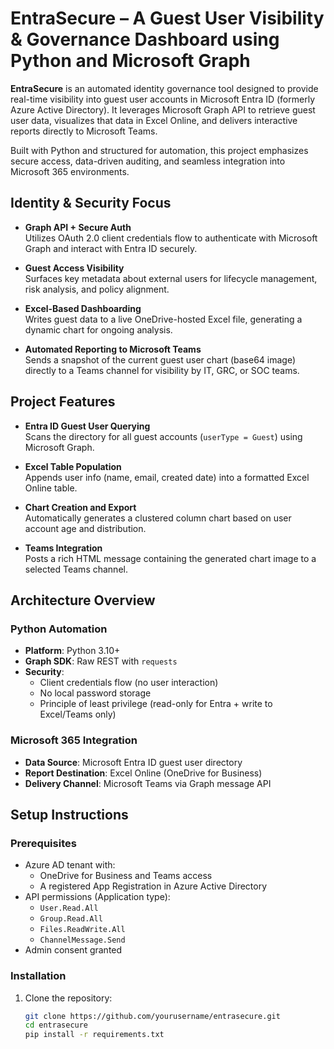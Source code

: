 # EntraSecure – A Guest User Visibility & Governance Dashboard using Python and Microsoft Graph

**EntraSecure** is an automated identity governance tool designed to provide real-time visibility into guest user accounts in Microsoft Entra ID (formerly Azure Active Directory). It leverages Microsoft Graph API to retrieve guest user data, visualizes that data in Excel Online, and delivers interactive reports directly to Microsoft Teams.

Built with Python and structured for automation, this project emphasizes secure access, data-driven auditing, and seamless integration into Microsoft 365 environments.

## Identity & Security Focus

- **Graph API + Secure Auth**  
  Utilizes OAuth 2.0 client credentials flow to authenticate with Microsoft Graph and interact with Entra ID securely.

- **Guest Access Visibility**  
  Surfaces key metadata about external users for lifecycle management, risk analysis, and policy alignment.

- **Excel-Based Dashboarding**  
  Writes guest data to a live OneDrive-hosted Excel file, generating a dynamic chart for ongoing analysis.

- **Automated Reporting to Microsoft Teams**  
  Sends a snapshot of the current guest user chart (base64 image) directly to a Teams channel for visibility by IT, GRC, or SOC teams.

## Project Features

- **Entra ID Guest User Querying**  
  Scans the directory for all guest accounts (`userType = Guest`) using Microsoft Graph.

- **Excel Table Population**  
  Appends user info (name, email, created date) into a formatted Excel Online table.

- **Chart Creation and Export**  
  Automatically generates a clustered column chart based on user account age and distribution.

- **Teams Integration**  
  Posts a rich HTML message containing the generated chart image to a selected Teams channel.

## Architecture Overview

### Python Automation

- **Platform**: Python 3.10+  
- **Graph SDK**: Raw REST with `requests`  
- **Security**:
  - Client credentials flow (no user interaction)
  - No local password storage
  - Principle of least privilege (read-only for Entra + write to Excel/Teams only)

### Microsoft 365 Integration

- **Data Source**: Microsoft Entra ID guest user directory  
- **Report Destination**: Excel Online (OneDrive for Business)  
- **Delivery Channel**: Microsoft Teams via Graph message API

## Setup Instructions

### Prerequisites

- Azure AD tenant with:
  - OneDrive for Business and Teams access
  - A registered App Registration in Azure Active Directory
- API permissions (Application type):
  - `User.Read.All`
  - `Group.Read.All`
  - `Files.ReadWrite.All`
  - `ChannelMessage.Send`
- Admin consent granted

### Installation

1. Clone the repository:
   ```bash
   git clone https://github.com/yourusername/entrasecure.git
   cd entrasecure
   pip install -r requirements.txt
